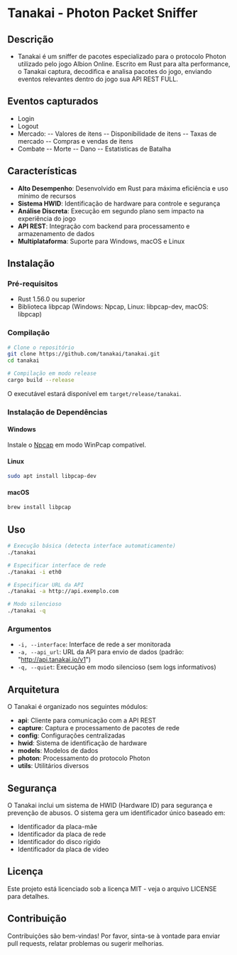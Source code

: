 # Tanakai - Photon Packet Sniffer

## Descrição

- Tanakai é um sniffer de pacotes especializado para o protocolo Photon utilizado pelo jogo Albion Online. Escrito em Rust para alta performance, o Tanakai captura, decodifica e analisa pacotes do jogo, enviando eventos relevantes dentro do jogo sua API REST FULL.

## Eventos capturados

- Login
- Logout
- Mercado:
    -- Valores de itens
    -- Disponibilidade de itens
    -- Taxas de mercado
    -- Compras e vendas de itens
- Combate
    -- Morte
    -- Dano
    -- Estatisticas de Batalha

## Características

- **Alto Desempenho**: Desenvolvido em Rust para máxima eficiência e uso mínimo de recursos
- **Sistema HWID**: Identificação de hardware para controle e segurança
- **Análise Discreta**: Execução em segundo plano sem impacto na experiência do jogo
- **API REST**: Integração com backend para processamento e armazenamento de dados
- **Multiplataforma**: Suporte para Windows, macOS e Linux

## Instalação

### Pré-requisitos

- Rust 1.56.0 ou superior
- Biblioteca libpcap (Windows: Npcap, Linux: libpcap-dev, macOS: libpcap)

### Compilação

```bash
# Clone o repositório
git clone https://github.com/tanakai/tanakai.git
cd tanakai

# Compilação em modo release
cargo build --release
```

O executável estará disponível em `target/release/tanakai`.

### Instalação de Dependências

#### Windows

Instale o [Npcap](https://npcap.com/#download) em modo WinPcap compatível.

#### Linux

```bash
sudo apt install libpcap-dev
```

#### macOS

```bash
brew install libpcap
```

## Uso

```bash
# Execução básica (detecta interface automaticamente)
./tanakai

# Especificar interface de rede
./tanakai -i eth0

# Especificar URL da API
./tanakai -a http://api.exemplo.com

# Modo silencioso
./tanakai -q
```

### Argumentos

- `-i, --interface`: Interface de rede a ser monitorada
- `-a, --api_url`: URL da API para envio de dados (padrão: "<http://api.tanakai.io/v1>")
- `-q, --quiet`: Execução em modo silencioso (sem logs informativos)

## Arquitetura

O Tanakai é organizado nos seguintes módulos:

- **api**: Cliente para comunicação com a API REST
- **capture**: Captura e processamento de pacotes de rede
- **config**: Configurações centralizadas
- **hwid**: Sistema de identificação de hardware
- **models**: Modelos de dados
- **photon**: Processamento do protocolo Photon
- **utils**: Utilitários diversos

## Segurança

O Tanakai inclui um sistema de HWID (Hardware ID) para segurança e prevenção de abusos. O sistema gera um identificador único baseado em:

- Identificador da placa-mãe
- Identificador da placa de rede
- Identificador do disco rígido
- Identificador da placa de vídeo

## Licença

Este projeto está licenciado sob a licença MIT - veja o arquivo LICENSE para detalhes.

## Contribuição

Contribuições são bem-vindas! Por favor, sinta-se à vontade para enviar pull requests, relatar problemas ou sugerir melhorias.
